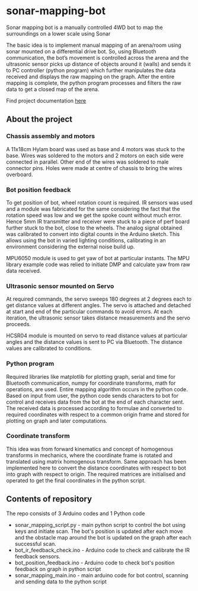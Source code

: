 # sonar-mapping-bot
Sonar mapping bot is a manually controlled 4WD bot to map the surroundings on a lower scale using Sonar 

The basic idea is to implement manual mapping of an arena/room using sonar mounted on a differential drive bot. So, using Bluetooth communication, the bot’s movement is controlled across the arena and the ultrasonic sensor picks up distance of objects around it (walls) and sends it to PC controller (python program) which further manipulates the data received and displays the raw mapping on the graph. After the entire mapping is complete, the python program processes and filters the raw data to get a closed map of the arena.

Find project documentation [here](https://drive.google.com/file/d/1zc0qHPEwykU3vaZfMe2obiM-7MfIT7Va/view?usp=sharing)

## About the project
### Chassis assembly and motors
A 11x18cm Hylam board was used as base and 4 motors was stuck to the base. Wires was soldered to the motors and 2 motors on each side were connected in parallel. Other end of the wires was soldered to male connector pins. Holes were made at centre of chassis to bring the wires overboard.

### Bot position feedback
To get position of bot, wheel rotation count is required. IR sensors was used and a module was fabricated for the same considering the fact that the rotation speed was low and we get the spoke count without much error. Hence 5mm IR transmitter and receiver were stuck to a piece of perf board further stuck to the bot, close to the wheels. The analog signal obtained was calibrated to convert into digital counts in the Arduino sketch. This allows using the bot in varied lighting conditions, calibrating in an environment considering the external noise build up.

MPU6050 module is used to get yaw of bot at particular instants. The MPU library example code was relied to initiate DMP and calculate yaw from raw data received.

### Ultrasonic sensor mounted on Servo
At required commands, the servo sweeps 180 degrees at 2 degrees each to get distance values at different angles. The servo is attached and detached at start and end of the particular commands to avoid errors. At each iteration, the ultrasonic sensor takes distance measurements and the servo proceeds.

HCSR04 module is mounted on servo to read distance values at particular angles and the distance values is sent to PC via Bluetooth. The distance values are calibrated to conditions.

### Python program
Required libraries like matplotlib for plotting graph, serial and time for Bluetooth communication, numpy for coordinate transforms, math for operations, are used. Entire mapping algorithm occurs in the python code. Based on input from user, the python code sends characters to bot for control and receives data from the bot at the end of each character sent. The received data is processed according to formulae and converted to required coordinates with respect to a common origin frame and stored for plotting on graph and later computations.

### Coordinate transform
This idea was from forward kinematics and concept of homogenous transforms in mechanics, where the coordinate frame is rotated and translated using matrix homogenous transform. Same approach has been implemented here to convert the distance coordinates with respect to bot into graph with respect to origin.
The required matrices are initialised and operated to get the final coordinates in the python script.

## Contents of repository
The repo consists of 3 Arduino codes and 1 Python code
- sonar_mapping_script.py - main python script to control the bot using keys and initiate scan. The bot's position is updated after each move and the obstacle map around the bot is updated on the graph after each successful scan.
- bot_ir_feedback_check.ino - Arduino code to check and calibrate the IR feedback sensors.
- bot_position_feedback.ino - Arduino code to check bot's position feedback on graph in python script
- sonar_mapping_main.ino - main arduino code for bot control, scanning and sending data to the python script




